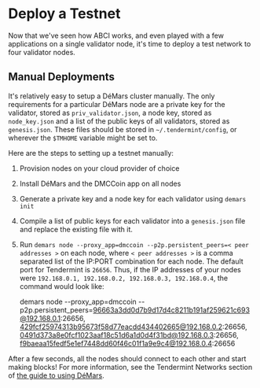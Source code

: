 # Deploy a Testnet

Now that we've seen how ABCI works, and even played with a few
applications on a single validator node, it's time to deploy a test
network to four validator nodes.

## Manual Deployments

It's relatively easy to setup a DéMars cluster manually. The only
requirements for a particular DéMars node are a private key for the
validator, stored as `priv_validator.json`, a node key, stored as
`node_key.json` and a list of the public keys of all validators, stored
as `genesis.json`. These files should be stored in
`~/.tendermint/config`, or wherever the `$TMHOME` variable might be set
to.

Here are the steps to setting up a testnet manually:

1)  Provision nodes on your cloud provider of choice
2)  Install DéMars and the DMCCoin app on all nodes
3)  Generate a private key and a node key for each validator using
    `demars init`
4)  Compile a list of public keys for each validator into a
    `genesis.json` file and replace the existing file with it.
5)  Run
    `demars node --proxy_app=dmccoin --p2p.persistent_peers=< peer addresses >`
    on each node, where `< peer addresses >` is a comma separated list
    of the IP:PORT combination for each node. The default port for
    Tendermint is `26656`. Thus, if the IP addresses of your nodes were
    `192.168.0.1, 192.168.0.2, 192.168.0.3, 192.168.0.4`, the command
    would look like:


    demars node --proxy_app=dmccoin --p2p.persistent_peers=96663a3dd0d7b9d17d4c8211b191af259621c693@192.168.0.1:26656, 429fcf25974313b95673f58d77eacdd434402665@192.168.0.2:26656, 0491d373a8e0fcf1023aaf18c51d6a1d0d4f31bd@192.168.0.3:26656, f9baeaa15fedf5e1ef7448dd60f46c01f1a9e9c4@192.168.0.4:26656

After a few seconds, all the nodes should connect to each other and
start making blocks! For more information, see the Tendermint Networks
section of [the guide to using DéMars](./using-demars.md).
